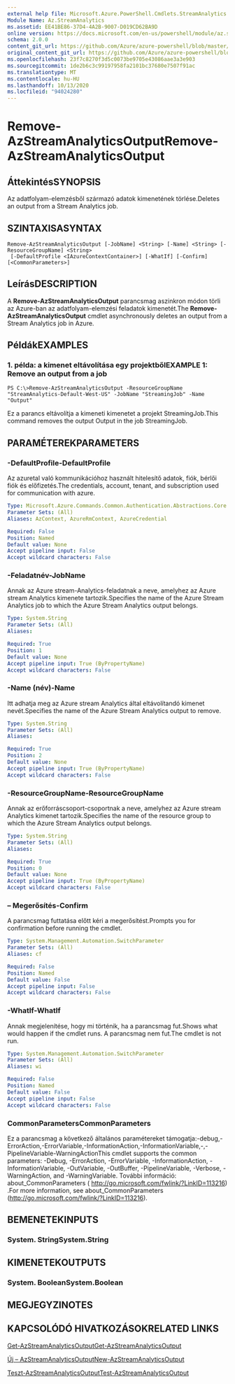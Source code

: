 ```yaml
---
external help file: Microsoft.Azure.PowerShell.Cmdlets.StreamAnalytics.dll-Help.xml
Module Name: Az.StreamAnalytics
ms.assetid: EE41BE86-37D4-4A2B-9007-D019CD62BA9D
online version: https://docs.microsoft.com/en-us/powershell/module/az.streamanalytics/remove-azstreamanalyticsoutput
schema: 2.0.0
content_git_url: https://github.com/Azure/azure-powershell/blob/master/src/StreamAnalytics/StreamAnalytics/help/Remove-AzStreamAnalyticsOutput.md
original_content_git_url: https://github.com/Azure/azure-powershell/blob/master/src/StreamAnalytics/StreamAnalytics/help/Remove-AzStreamAnalyticsOutput.md
ms.openlocfilehash: 23f7c8270f3d5c0073be9705e43086aae3a3e903
ms.sourcegitcommit: 1de2b6c3c99197958fa2101bc37680e7507f91ac
ms.translationtype: MT
ms.contentlocale: hu-HU
ms.lasthandoff: 10/13/2020
ms.locfileid: "94024280"
---
```

# <span data-ttu-id="c802a-101">Remove-AzStreamAnalyticsOutput</span><span class="sxs-lookup"><span data-stu-id="c802a-101">Remove-AzStreamAnalyticsOutput</span></span>

## <span data-ttu-id="c802a-102">Áttekintés</span><span class="sxs-lookup"><span data-stu-id="c802a-102">SYNOPSIS</span></span>
<span data-ttu-id="c802a-103">Az adatfolyam-elemzésből származó adatok kimenetének törlése.</span><span class="sxs-lookup"><span data-stu-id="c802a-103">Deletes an output from a Stream Analytics job.</span></span>

## <span data-ttu-id="c802a-104">SZINTAXISA</span><span class="sxs-lookup"><span data-stu-id="c802a-104">SYNTAX</span></span>

```
Remove-AzStreamAnalyticsOutput [-JobName] <String> [-Name] <String> [-ResourceGroupName] <String>
 [-DefaultProfile <IAzureContextContainer>] [-WhatIf] [-Confirm] [<CommonParameters>]
```

## <span data-ttu-id="c802a-105">Leírás</span><span class="sxs-lookup"><span data-stu-id="c802a-105">DESCRIPTION</span></span>
<span data-ttu-id="c802a-106">A **Remove-AzStreamAnalyticsOutput** parancsmag aszinkron módon törli az Azure-ban az adatfolyam-elemzési feladatok kimenetét.</span><span class="sxs-lookup"><span data-stu-id="c802a-106">The **Remove-AzStreamAnalyticsOutput** cmdlet asynchronously deletes an output from a Stream Analytics job in Azure.</span></span>

## <span data-ttu-id="c802a-107">Példák</span><span class="sxs-lookup"><span data-stu-id="c802a-107">EXAMPLES</span></span>

### <span data-ttu-id="c802a-108">1. példa: a kimenet eltávolítása egy projektből</span><span class="sxs-lookup"><span data-stu-id="c802a-108">EXAMPLE 1: Remove an output from a job</span></span>
```
PS C:\>Remove-AzStreamAnalyticsOutput -ResourceGroupName "StreamAnalytics-Default-West-US" -JobName "StreamingJob" -Name "Output"
```

<span data-ttu-id="c802a-109">Ez a parancs eltávolítja a kimeneti kimenetet a projekt StreamingJob.</span><span class="sxs-lookup"><span data-stu-id="c802a-109">This command removes the output Output in the job StreamingJob.</span></span>

## <span data-ttu-id="c802a-110">PARAMÉTEREK</span><span class="sxs-lookup"><span data-stu-id="c802a-110">PARAMETERS</span></span>

### <span data-ttu-id="c802a-111">-DefaultProfile</span><span class="sxs-lookup"><span data-stu-id="c802a-111">-DefaultProfile</span></span>
<span data-ttu-id="c802a-112">Az azuretal való kommunikációhoz használt hitelesítő adatok, fiók, bérlői fiók és előfizetés.</span><span class="sxs-lookup"><span data-stu-id="c802a-112">The credentials, account, tenant, and subscription used for communication with azure.</span></span>

```yaml
Type: Microsoft.Azure.Commands.Common.Authentication.Abstractions.Core.IAzureContextContainer
Parameter Sets: (All)
Aliases: AzContext, AzureRmContext, AzureCredential

Required: False
Position: Named
Default value: None
Accept pipeline input: False
Accept wildcard characters: False
```

### <span data-ttu-id="c802a-113">-Feladatnév</span><span class="sxs-lookup"><span data-stu-id="c802a-113">-JobName</span></span>
<span data-ttu-id="c802a-114">Annak az Azure stream-Analytics-feladatnak a neve, amelyhez az Azure stream Analytics kimenete tartozik.</span><span class="sxs-lookup"><span data-stu-id="c802a-114">Specifies the name of the Azure Stream Analytics job to which the Azure Stream Analytics output belongs.</span></span>

```yaml
Type: System.String
Parameter Sets: (All)
Aliases:

Required: True
Position: 1
Default value: None
Accept pipeline input: True (ByPropertyName)
Accept wildcard characters: False
```

### <span data-ttu-id="c802a-115">-Name (név)</span><span class="sxs-lookup"><span data-stu-id="c802a-115">-Name</span></span>
<span data-ttu-id="c802a-116">Itt adhatja meg az Azure stream Analytics által eltávolítandó kimenet nevét.</span><span class="sxs-lookup"><span data-stu-id="c802a-116">Specifies the name of the Azure Stream Analytics output to remove.</span></span>

```yaml
Type: System.String
Parameter Sets: (All)
Aliases:

Required: True
Position: 2
Default value: None
Accept pipeline input: True (ByPropertyName)
Accept wildcard characters: False
```

### <span data-ttu-id="c802a-117">-ResourceGroupName</span><span class="sxs-lookup"><span data-stu-id="c802a-117">-ResourceGroupName</span></span>
<span data-ttu-id="c802a-118">Annak az erőforráscsoport-csoportnak a neve, amelyhez az Azure stream Analytics kimenet tartozik.</span><span class="sxs-lookup"><span data-stu-id="c802a-118">Specifies the name of the resource group to which the Azure Stream Analytics output belongs.</span></span>

```yaml
Type: System.String
Parameter Sets: (All)
Aliases:

Required: True
Position: 0
Default value: None
Accept pipeline input: True (ByPropertyName)
Accept wildcard characters: False
```

### <span data-ttu-id="c802a-119">– Megerősítés</span><span class="sxs-lookup"><span data-stu-id="c802a-119">-Confirm</span></span>
<span data-ttu-id="c802a-120">A parancsmag futtatása előtt kéri a megerősítést.</span><span class="sxs-lookup"><span data-stu-id="c802a-120">Prompts you for confirmation before running the cmdlet.</span></span>

```yaml
Type: System.Management.Automation.SwitchParameter
Parameter Sets: (All)
Aliases: cf

Required: False
Position: Named
Default value: False
Accept pipeline input: False
Accept wildcard characters: False
```

### <span data-ttu-id="c802a-121">-WhatIf</span><span class="sxs-lookup"><span data-stu-id="c802a-121">-WhatIf</span></span>
<span data-ttu-id="c802a-122">Annak megjelenítése, hogy mi történik, ha a parancsmag fut.</span><span class="sxs-lookup"><span data-stu-id="c802a-122">Shows what would happen if the cmdlet runs.</span></span>
<span data-ttu-id="c802a-123">A parancsmag nem fut.</span><span class="sxs-lookup"><span data-stu-id="c802a-123">The cmdlet is not run.</span></span>

```yaml
Type: System.Management.Automation.SwitchParameter
Parameter Sets: (All)
Aliases: wi

Required: False
Position: Named
Default value: False
Accept pipeline input: False
Accept wildcard characters: False
```

### <span data-ttu-id="c802a-124">CommonParameters</span><span class="sxs-lookup"><span data-stu-id="c802a-124">CommonParameters</span></span>
<span data-ttu-id="c802a-125">Ez a parancsmag a következő általános paramétereket támogatja:-debug,-ErrorAction,-ErrorVariable,-InformationAction,-InformationVariable,-,-PipelineVariable-WarningAction</span><span class="sxs-lookup"><span data-stu-id="c802a-125">This cmdlet supports the common parameters: -Debug, -ErrorAction, -ErrorVariable, -InformationAction, -InformationVariable, -OutVariable, -OutBuffer, -PipelineVariable, -Verbose, -WarningAction, and -WarningVariable.</span></span> <span data-ttu-id="c802a-126">További információ: about_CommonParameters ( http://go.microsoft.com/fwlink/?LinkID=113216) .</span><span class="sxs-lookup"><span data-stu-id="c802a-126">For more information, see about_CommonParameters (http://go.microsoft.com/fwlink/?LinkID=113216).</span></span>

## <span data-ttu-id="c802a-127">BEMENETEK</span><span class="sxs-lookup"><span data-stu-id="c802a-127">INPUTS</span></span>

### <span data-ttu-id="c802a-128">System. String</span><span class="sxs-lookup"><span data-stu-id="c802a-128">System.String</span></span>

## <span data-ttu-id="c802a-129">KIMENETEK</span><span class="sxs-lookup"><span data-stu-id="c802a-129">OUTPUTS</span></span>

### <span data-ttu-id="c802a-130">System. Boolean</span><span class="sxs-lookup"><span data-stu-id="c802a-130">System.Boolean</span></span>

## <span data-ttu-id="c802a-131">MEGJEGYZI</span><span class="sxs-lookup"><span data-stu-id="c802a-131">NOTES</span></span>

## <span data-ttu-id="c802a-132">KAPCSOLÓDÓ HIVATKOZÁSOK</span><span class="sxs-lookup"><span data-stu-id="c802a-132">RELATED LINKS</span></span>

[<span data-ttu-id="c802a-133">Get-AzStreamAnalyticsOutput</span><span class="sxs-lookup"><span data-stu-id="c802a-133">Get-AzStreamAnalyticsOutput</span></span>](./Get-AzStreamAnalyticsOutput.md)

[<span data-ttu-id="c802a-134">Új – AzStreamAnalyticsOutput</span><span class="sxs-lookup"><span data-stu-id="c802a-134">New-AzStreamAnalyticsOutput</span></span>](./New-AzStreamAnalyticsOutput.md)

[<span data-ttu-id="c802a-135">Teszt-AzStreamAnalyticsOutput</span><span class="sxs-lookup"><span data-stu-id="c802a-135">Test-AzStreamAnalyticsOutput</span></span>](./Test-AzStreamAnalyticsOutput.md)


